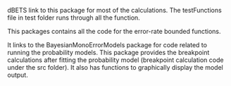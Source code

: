 dBETS link to this package for most of the calculations.  The testFunctions file in test folder runs through all the function.  

This packages contains all the code for the error-rate bounded functions. 

It links to the BayesianMonoErrorModels package for code related to running the probability models.  This package provides the breakpoint calculations after fitting the probability model (breakpoint calculation code under the src folder).  It also has functions to graphically display the model output.
